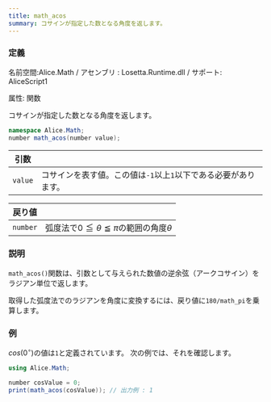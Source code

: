 ```yaml
---
title: math_acos
summary: コサインが指定した数となる角度を返します。
---
```


### 定義
名前空間:Alice.Math / アセンブリ : Losetta.Runtime.dll / サポート: AliceScript1

属性: 関数

コサインが指定した数となる角度を返します。

```cs title="AliceScript"
namespace Alice.Math;
number math_acos(number value);
```

|引数| |
|-|-|
|`value`|コサインを表す値。この値は`-1`以上`1`以下である必要があります。|

|戻り値| |
|-|-|
|`number`|弧度法で$0\leqq\theta\leqq\pi$の範囲の角度$\theta$|

### 説明
`math_acos()`関数は、引数として与えられた数値の逆余弦（アークコサイン）をラジアン単位で返します。

取得した弧度法でのラジアンを角度に変換するには、戻り値に`180/math_pi`を乗算します。

### 例
$cos(0^\circ)$の値は`1`と定義されています。
次の例では、それを確認します。

```cs title="AliceScript"
using Alice.Math;

number cosValue = 0;
print(math_acos(cosValue)); // 出力例 : 1
```